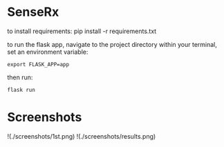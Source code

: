# SenseRx
to install requirements: pip install -r requirements.txt

to run the flask app, navigate to the project directory within your terminal, set an environment variable:

```export FLASK_APP=app```

then run:

```flask run```

# Screenshots

!(./screenshots/1st.png)
!(./screenshots/results.png)
